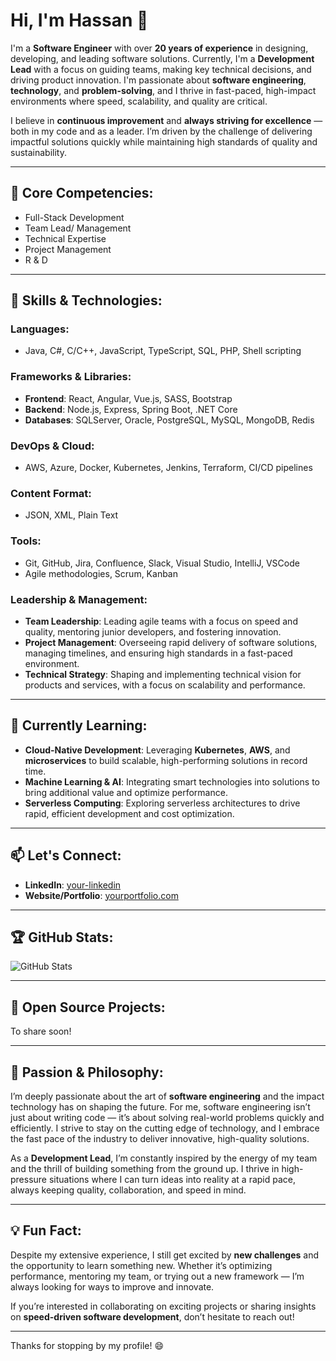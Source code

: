 # Hi, I'm Hassan 👋

I'm a **Software Engineer** with over **20 years of experience** in designing, developing, and leading software solutions. Currently, I'm a **Development Lead** with a focus on guiding teams, making key technical decisions, and driving product innovation. I'm passionate about **software engineering**, **technology**, and **problem-solving**, and I thrive in fast-paced, high-impact environments where speed, scalability, and quality are critical.

I believe in **continuous improvement** and **always striving for excellence** — both in my code and as a leader. I’m driven by the challenge of delivering impactful solutions quickly while maintaining high standards of quality and sustainability.

---
## 🚀 Core Competencies:

- Full-Stack Development
- Team Lead/ Management
- Technical Expertise
- Project Management
- R & D
---

## 🚀 Skills & Technologies:
### **Languages:**
- Java, C#, C/C++, JavaScript, TypeScript, SQL, PHP, Shell scripting

### **Frameworks & Libraries:**
- **Frontend**: React, Angular, Vue.js, SASS, Bootstrap
- **Backend**: Node.js, Express, Spring Boot, .NET Core
- **Databases**: SQLServer, Oracle, PostgreSQL, MySQL, MongoDB, Redis

### **DevOps & Cloud:**
- AWS, Azure, Docker, Kubernetes, Jenkins, Terraform, CI/CD pipelines

### **Content Format:**
- JSON, XML, Plain Text

### **Tools:**
- Git, GitHub, Jira, Confluence, Slack, Visual Studio, IntelliJ, VSCode
- Agile methodologies, Scrum, Kanban

### **Leadership & Management:**
- **Team Leadership**: Leading agile teams with a focus on speed and quality, mentoring junior developers, and fostering innovation.
- **Project Management**: Overseeing rapid delivery of software solutions, managing timelines, and ensuring high standards in a fast-paced environment.
- **Technical Strategy**: Shaping and implementing technical vision for products and services, with a focus on scalability and performance.

---

## 🌱 Currently Learning:
- **Cloud-Native Development**: Leveraging **Kubernetes**, **AWS**, and **microservices** to build scalable, high-performing solutions in record time.
- **Machine Learning & AI**: Integrating smart technologies into solutions to bring additional value and optimize performance.
- **Serverless Computing**: Exploring serverless architectures to drive rapid, efficient development and cost optimization.

---

## 📫 Let's Connect:
- **LinkedIn**: [your-linkedin](https://www.linkedin.com/in/hassankhaskheli/)
- **Website/Portfolio**: [yourportfolio.com](https://be.net/hassan.khaskhlei)


---

## 🏆 GitHub Stats:

![GitHub Stats](https://github-readme-stats.vercel.app/api?username=yourusername&count_private=true&show_icons=true&hide_title=true)

---

## 🔧 Open Source Projects:
To share soon!

---

## 💬 Passion & Philosophy:
I’m deeply passionate about the art of **software engineering** and the impact technology has on shaping the future. For me, software engineering isn’t just about writing code — it’s about solving real-world problems quickly and efficiently. I strive to stay on the cutting edge of technology, and I embrace the fast pace of the industry to deliver innovative, high-quality solutions.

As a **Development Lead**, I’m constantly inspired by the energy of my team and the thrill of building something from the ground up. I thrive in high-pressure situations where I can turn ideas into reality at a rapid pace, always keeping quality, collaboration, and speed in mind.

---

## 💡 Fun Fact:
Despite my extensive experience, I still get excited by **new challenges** and the opportunity to learn something new. Whether it’s optimizing performance, mentoring my team, or trying out a new framework — I’m always looking for ways to improve and innovate.

If you’re interested in collaborating on exciting projects or sharing insights on **speed-driven software development**, don’t hesitate to reach out!

---

Thanks for stopping by my profile! 😄
